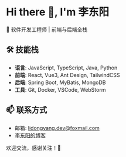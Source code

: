 # Hi there 👋, I'm 李东阳

🚀 软件开发工程师 | 前端与后端全栈

## 🛠 技能栈

- **语言**: JavaScript, TypeScript, Java, Python
- **前端**: React, Vue3, Ant Design, TailwindCSS
- **后端**: Spring Boot, MyBatis, MongoDB
- **工具**: Git, Docker, VSCode, WebStorm


## 📫 联系方式

- 邮箱: lidongyang.dev@foxmail.com
- [李东阳的博客](http://lidongyang.site/)


欢迎交流，感谢关注！🙏


